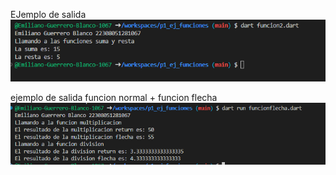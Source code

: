 EJemplo de salida
![alt text](image.png)

ejemplo de salida funcion normal + funcion flecha
![alt text](image-1.png)